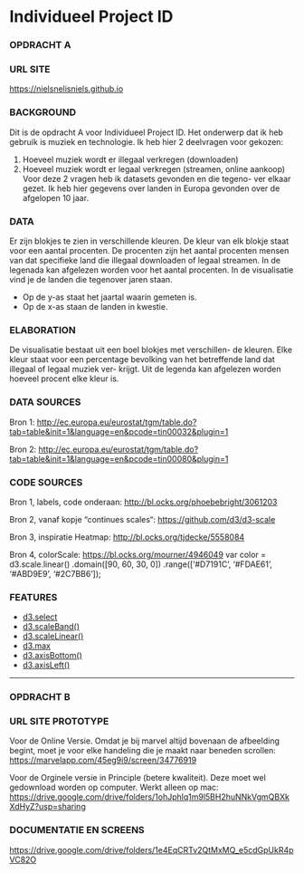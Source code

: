 # Individueel Project ID


### OPDRACHT A
### URL SITE
https://nielsnelisniels.github.io



### BACKGROUND
Dit is de opdracht A voor Individueel Project ID. Het onderwerp dat ik heb gebruik is muziek en technologie. Ik heb hier 2 deelvragen voor gekozen:
1. Hoeveel muziek wordt er illegaal verkregen (downloaden)
2. Hoeveel muziek wordt er legaal verkregen (streamen, online aankoop)
Voor deze 2 vragen heb ik datasets gevonden en die tegeno- ver elkaar gezet. Ik heb hier gegevens over landen in Europa gevonden over de afgelopen 10 jaar. 

### DATA
Er zijn blokjes te zien in verschillende kleuren. De kleur van elk blokje staat voor een aantal procenten. De procenten zijn het aantal procenten mensen van dat specifieke land die illegaal downloaden of legaal streamen. In de legenada kan afgelezen worden voor het aantal procenten. In de visualisatie vind je de landen die tegenover jaren staan. 

* Op de y-as staat het jaartal waarin gemeten is.
* Op de x-as staan de landen in kwestie.


### ELABORATION

De visualisatie bestaat uit een boel blokjes met verschillen- de kleuren. Elke kleur staat voor een percentage bevolking van het betreffende land dat illegaal of legaal muziek ver- krijgt.
Uit de legenda kan afgelezen worden hoeveel procent elke kleur is.

### DATA SOURCES
Bron 1: http://ec.europa.eu/eurostat/tgm/table.do?tab=table&init=1&language=en&pcode=tin00032&plugin=1

Bron 2: http://ec.europa.eu/eurostat/tgm/table.do?tab=table&init=1&language=en&pcode=tin00080&plugin=1

### CODE SOURCES
Bron 1, labels, code onderaan: http://bl.ocks.org/phoebebright/3061203

Bron 2, vanaf kopje “continues scales“: https://github.com/d3/d3-scale

Bron 3, inspiratie Heatmap: http://bl.ocks.org/tjdecke/5558084

Bron 4, colorScale:
https://bl.ocks.org/mourner/4946049 var color = d3.scale.linear()
.domain([90, 60, 30, 0])
.range([‘#D7191C’, ‘#FDAE61’, ‘#ABD9E9’, ‘#2C7BB6’]);


### FEATURES
* [d3.select](https://github.com/d3/d3-selection#select)
* [d3.scaleBand()](https://github.com/d3/d3-scale#scaleBand)
* [d3.scaleLinear()](https://github.com/d3/d3-scale#scaleLinear)
* [d3.max](https://github.com/d3/d3-array#max)
* [d3.axisBottom()](https://github.com/d3/d3-axis#axisBottom)
* [d3.axisLeft()](https://github.com/d3/d3-axis#axisLeft)

-----------------------------------------------------------------

### OPDRACHT B
### URL SITE PROTOTYPE
Voor de Online Versie. Omdat je bij marvel altijd bovenaan de afbeelding begint, moet je voor elke handeling die je maakt naar beneden scrollen:
https://marvelapp.com/45eg9i9/screen/34776919

Voor de Orginele versie in Principle (betere kwaliteit). Deze moet wel gedownload worden op computer. Werkt alleen op mac:
https://drive.google.com/drive/folders/1ohJphlq1m9l5BH2huNNkVgmQBXkXdHyZ?usp=sharing


### DOCUMENTATIE EN SCREENS
https://drive.google.com/drive/folders/1e4EqCRTv2QtMxMQ_e5cdGpUkR4pVC82O

